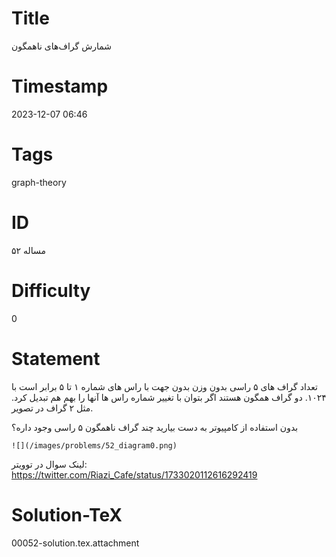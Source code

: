 # Title
شمارش گراف‌های ناهمگون
# Timestamp
2023-12-07 06:46
# Tags
graph-theory
# ID
مساله ۵۲
# Difficulty
0
# Statement
تعداد گراف های ۵ راسی بدون وزن بدون جهت با راس های شماره ۱ تا ۵ برابر است با ۱۰۲۴.
دو گراف همگون هستند اگر بتوان با تغییر شماره راس ها آنها را بهم هم تبدیل کرد. مثل ۲ گراف در تصویر.

بدون استفاده از کامپیوتر به دست بیارید چند گراف ناهمگون ۵ راسی وجود داره؟

    ![](/images/problems/52_diagram0.png)

لینک سوال در توویتر: https://twitter.com/Riazi_Cafe/status/1733020112616292419

# Solution-TeX
00052-solution.tex.attachment
